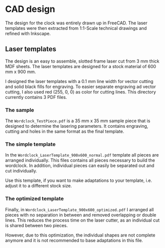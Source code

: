 # CAD design

The design for the clock was entirely drawn up in FreeCAD. The laser templates were then extracted from 1:1-Scale technical drawings and refined with Inkscape. 

## Laser templates
The design is an easy to assemble, slotted frame laser cut from 3 mm thick MDF sheets. The laser templates are designed for a stock material of 600 mm x 900 mm.

I designed the laser templates with a 0.1 mm line width for vector cutting and solid black fills for engraving. To easier separate engraving ad vector cutting, I also used red (255, 0, 0) as color for cutting lines.
This directory currently contains 3 PDF files.

### The sample
The `Wordclock_TestPiece.pdf` is a 35 mm x 35 mm sample piece that is designed to determine the lasering parameters. It contains engraving, cutting and holes in the same format as the final template. 

### The simple template
In the `Wordclock_LaserTemplate_900x600_normal.pdf` template all pieces are arranged individually. This files contains all pieces necessary to build the wordclock. In addition, individual pieces can easily be separated out and cut individually. 

Use this template, if you want to make adaptations to your template, i.e. adjust it to a different stock size.

### The optimized template
Finally, in `Wordclock_LaserTemplate_900x600_optimized.pdf` I arranged all pieces with no separation in between and removed overlapping or double lines. This reduces the process time on the laser cutter, as an individual cut is shared between two pieces. 

However, due to this optimization, the individual shapes are not complete anymore and it is not recommended to base adaptations in this file.